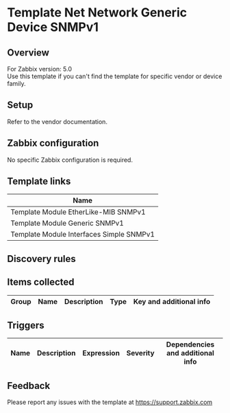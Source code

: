 
# Template Net Network Generic Device SNMPv1

## Overview

For Zabbix version: 5.0  
Use this template if you can't find the template for specific vendor or device family.

## Setup

Refer to the vendor documentation.

## Zabbix configuration

No specific Zabbix configuration is required.


## Template links

|Name|
|----|
|Template Module EtherLike-MIB SNMPv1|
|Template Module Generic SNMPv1|
|Template Module Interfaces Simple SNMPv1|

## Discovery rules


## Items collected

|Group|Name|Description|Type|Key and additional info|
|-----|----|-----------|----|---------------------|

## Triggers

|Name|Description|Expression|Severity|Dependencies and additional info|
|----|-----------|----|----|----|

## Feedback

Please report any issues with the template at https://support.zabbix.com

